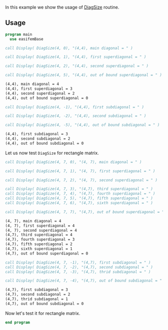 In this example we show the usage of [DiagSize](DiagSize.md)
routine.

## Usage

```fortran title="header"
program main
  use easifemBase
```

```fortran title="(4,4) main diagonal"
call Display( DiagSize(4, 0), "(4,4), main diagonal = " )
```

```fortran title="(4,4) first super diagonal"
call Display( DiagSize(4, 1), "(4,4), first superdiagonal = " )
```

```fortran title="(4,4) second super diagonal"
call Display( DiagSize(4, 2), "(4,4), second superdiagonal = " )
```

```fortran title="(4,4) out of bound super diagonal"
call Display( DiagSize(4, 5), "(4,4), out of bound superdiagonal = " )
```

```txt title="results"
(4,4), main diagonal = 4
(4,4), first superdiagonal = 3
(4,4), second superdiagonal = 2
(4,4), out of bound superdiagonal = 0
```

```fortran title="(4,4) first subdiagonal"
call Display( DiagSize(4, -1), "(4,4), first subdiagonal = " )
```

```fortran title="(4,4) second subdiagonal"
call Display( DiagSize(4, -2), "(4,4), second subdiagonal = " )
```

```fortran title="(4,4) out of bound subdiagonal"
call Display( DiagSize(4, -5), "(4,4), out of bound subdiagonal = " )
```

```txt title="results"
(4,4), first subdiagonal = 3
(4,4), second subdiagonal = 2
(4,4), out of bound subdiagonal = 0
```

Let us now test `DiagSize` for rectangle matrix.

```fortran title="(4,7) main diagonal"
call Display( DiagSize(4, 7, 0), "(4, 7), main diagonal = " )
```

```fortran title="(4,7) first super diagonal"
call Display( DiagSize(4, 7, 1), "(4, 7), first superdiagonal = " )
```

```fortran title="(4,7) second super diagonal"
call Display( DiagSize(4, 7, 2), "(4, 7), second superdiagonal = " )
```

```fortran title="(4,7) more superdiagonal"
call Display( DiagSize(4, 7, 3), "(4,7), third superdiagonal = " )
call Display( DiagSize(4, 7, 4), "(4,7), fourth superdiagonal = " )
call Display( DiagSize(4, 7, 5), "(4,7), fifth superdiagonal = " )
call Display( DiagSize(4, 7, 6), "(4,7), sixth superdiagonal = " )
```

```fortran title="(4,7) out of bound superdiagonal"
call Display( DiagSize(4, 7, 7), "(4,7), out of bound superdiagonal = " )
```

```txt title="results"
(4, 7), main diagonal = 4
(4, 7), first superdiagonal = 4
(4, 7), second superdiagonal = 4
(4,7), third superdiagonal = 4
(4,7), fourth superdiagonal = 3
(4,7), fifth superdiagonal = 2
(4,7), sixth superdiagonal = 1
(4,7), out of bound superdiagonal = 0
```

```fortran title="(4,7) 1:3 subdiagonal"
call Display( DiagSize(4, 7, -1), "(4,7), first subdiagonal = " )
call Display( DiagSize(4, 7, -2), "(4,7), second subdiagonal = " )
call Display( DiagSize(4, 7, -3), "(4,7), thrid subdiagonal = " )
```

```fortran title="(4,7) out of bound subdiagonal"
call Display( DiagSize(4, 7, -4), "(4,7), out of bound subdiagonal = " )
```

```txt title="results"
(4,7), first subdiagonal = 3
(4,7), second subdiagonal = 2
(4,7), thrid subdiagonal = 1
(4,7), out of bound subdiagonal = 0
```

Now let's test it for rectangle matrix.

```fortran title="cleanup"
end program
```
